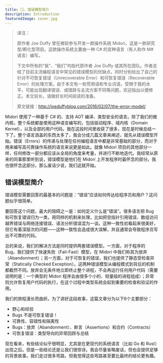 ```yaml
---
title: 〇、错误模型简介
description: Introduction
featuredImage: cover.jpg
---
```

> 译注：
>
> 原作者 Joe Duffy 曾在微软参与开发一款操作系统 Midori，这是一款研究型/孵化型项目。这款操作系统主要由一种 C# 的变种语言（有人称作 M# 语言）编写。
>
> 下文中所有的“我”、“我们”均指代原作者 Joe Duffy 或其所在团队。作者总结了目前主流编程语言中常见的错误模型的优缺点，同时分别给出了自己的针对不可恢复错误（Unrecoverable Error）和可恢复错误（Recoverable Error）的处理方案。由于本文有一些惯用语和专业词语，受限于我的水平，可能出现翻译错误、或措辞与主流方案不同等问题，欢迎指出以便修正。本文较长，请做好长时间阅读的准备。
>
> 原文链接：http://joeduffyblog.com/2016/02/07/the-error-model/

Midori 使用了一种基于 C# 的、支持 AOT 编译、类型安全的语言。除了我们的微内核，整个系统都是使用这种语言编写的，包括驱动程序、域内核（Domain Kernel），以及全部的用户代码。我在这段时间里收获了很多，现在是时候总结一下了。整个语言涵盖的东西太多了，我会分成几篇文章来阐述，就先从错误模型开始。错误（Errors）的传递与处理在任何编程语言中都是非常基础的部分，而对于用来编写高可靠操作系统的语言来说更是如此。就像 Midori 项目的其他部分一样，任何修改一部分都应该从全局的角度来考量，并进行不断地迭代。我经常从原来的同事那里听到说，错误模型是他们在 Midori 上开发程序时最怀念的部分。我也很怀念这部分。那么废话少说，我们这就开始。

## 错误模型简介

错误模型需要回答的最基本的问题是：“错误”应该如何传达给程序员和用户？这问题似乎很简单。

要回答这个问题，最大的阻碍之一是：如何定义什么是“错误”。很多语言把 Bug 和可恢复错误归为一类，用同样的机制来处理，比如把空指针引用错误、数组访问越界错误与网络连接错误、语法分析错误混为一谈。这种一致性初看起来很美好，但它有着深层次的问题——这种一致性会造成很大误解，并且通常会导致程序员写出不可靠的代码。

总的来说，我们的解决方法是同时提供两套错误模型。一方面，对于程序的 Bug，我们提供了快速失败（Fail-Fast）模型，在 Midori 中我们称其为放弃（Abandonment）；另一方面，对于可恢复的错误，我们也提供了静态受检查异常（Statically Checked Exception）。这两种错误模型从编程模式到背后的机制都截然不同。放弃会无条件地立即终止整个进程，不会再运行任何用户代码（需要说明的是：一个典型的 Midori 程序会由很多个小的、轻量级的进程组成）；异常则允许恢复用户代码的执行，在这个过程中类型系统会起到重要的检查和验证的作用。

我们的旅程漫长而曲折。为了讲好这段故事，这篇文章分为以下6个主要部分：

- 野心和经验
- Bugs 不是可恢复错误！
- 可靠性、容错性和隔离性
- Bugs：放弃（Abandonment）、断言（Assertions）和合约（Contracts）
- 可恢复错误：类型导向的异常回顾与总结

现在看来，有些结论似乎很明显，尤其是在更现代的系统语言（比如 Go 和 Rust）出现之后。但是一些结论还是让我们很惊讶。我会尽量省略废话，但也会提供足够的背景故事。我们走过很多弯路，但我觉得这些弯路甚至要比最终的结论更有趣。
